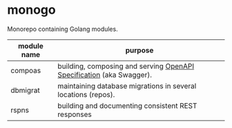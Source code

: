 # monogo
Monorepo containing Golang modules.

| module name | purpose                                                                                                              |
|-------------|----------------------------------------------------------------------------------------------------------------------|
| compoas     | building, composing and serving [OpenAPI Specification](https://github.com/OAI/OpenAPI-Specification) (aka Swagger). |
| dbmigrat    | maintaining database migrations in several locations (repos).                                                        |
| rspns       | building and documenting consistent REST responses                                                                   |